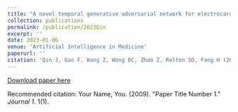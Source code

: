 ```yaml
---
title: "A novel temporal generative adversarial network for electrocardiography anomaly detection"
collection: publications
permalink: /publication/2023Qin
excerpt: ''
date: 2023-01-06
venue: 'Artificial Intelligence in Medicine'
paperurl: ''
citation: 'Qin J, Gao F, Wang Z, Wong DC, Zhao Z, Relton SD, Fang H (2023). &quot;A novel temporal generative adversarial network for electrocardiography anomaly detection.&quot; <i>Artificial Intelligence in Medicine</i>. 102489.'
---
```


[Download paper here](http://academicpages.github.io/files/2023Wonga.pdf)

Recommended citation: Your Name, You. (2009). "Paper Title Number 1." <i>Journal 1</i>. 1(1).

